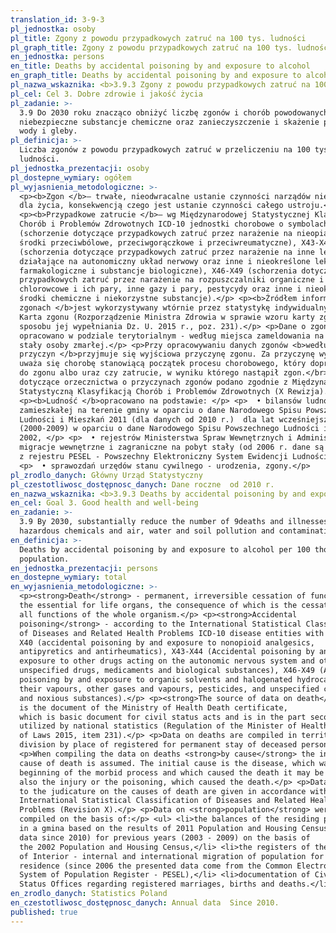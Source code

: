 ```yaml
---
translation_id: 3-9-3
pl_jednostka: osoby
pl_title: Zgony z powodu przypadkowych zatruć na 100 tys. ludności
pl_graph_title: Zgony z powodu przypadkowych zatruć na 100 tys. ludności
en_jednostka: persons
en_title: Deaths by accidental poisoning by and exposure to alcohol
en_graph_title: Deaths by accidental poisoning by and exposure to alcohol
pl_nazwa_wskaznika: <b>3.9.3 Zgony z powodu przypadkowych zatruć na 100 tys. ludności</b>
pl_cel: Cel 3. Dobre zdrowie i jakość życia
pl_zadanie: >-
  3.9 Do 2030 roku znacząco obniżyć liczbę zgonów i chorób powodowanych przez
  niebezpieczne substancje chemiczne oraz zanieczyszczenie i skażenie powietrza,
  wody i gleby.
pl_definicja: >-
  Liczba zgonów z powodu przypadkowych zatruć w przeliczeniu na 100 tys.
  ludności.
pl_jednostka_prezentacji: osoby
pl_dostepne_wymiary: ogółem
pl_wyjasnienia_metodologiczne: >-
  <p><b>Zgon </b>– trwałe, nieodwracalne ustanie czynności narządów niezbędnych
  dla życia, konsekwencją czego jest ustanie czynności całego ustroju.</p>
  <p><b>Przypadkowe zatrucie </b>– wg Międzynarodowej Statystycznej Klasyfikacji
  Chorób i Problemów Zdrowotnych ICD-10 jednostki chorobowe o symbolach: X40
  (schorzenie dotyczące przypadkowych zatruć przez narażenie na nieopiatowe
  środki przeciwbólowe, przeciwgorączkowe i przeciwreumatyczne), X43-X44
  (schorzenia dotyczące przypadkowych zatruć przez narażenie na inne leki
  działające na autonomiczny układ nerwowy oraz inne i nieokreślone leki, środki
  farmakologiczne i substancje biologiczne), X46-X49 (schorzenia dotyczące
  przypadkowych zatruć przez narażenie na rozpuszczalniki organiczne i
  chlorowcowe i ich pary, inne gazy i pary, pestycydy oraz inne i nieokreślone
  środki chemiczne i niekorzystne substancje).</p> <p><b>Źródłem informacji o
  zgonach </b>jest wykorzystywany wtórnie przez statystykę indywidualny dokument
  Karta zgonu (Rozporządzenie Ministra Zdrowia w sprawie wzoru karty zgonu i
  sposobu jej wypełniania Dz. U. 2015 r., poz. 231).</p> <p>Dane o zgonach
  opracowano w podziale terytorialnym - według miejsca zameldowania na pobyt
  stały osoby zmarłej.</p> <p>Przy opracowywaniu danych zgonów <b>według
  przyczyn </b>przyjmuje się wyjściowa przyczynę zgonu. Za przyczynę wyjściową
  uważa się chorobę stanowiącą początek procesu chorobowego, który doprowadził
  do zgonu albo uraz czy zatrucie, w wyniku którego nastąpił zgon.</br> <p>Dane
  dotyczące orzecznictwa o przyczynach zgonów podano zgodnie z Międzynarodową
  Statystyczną Klasyfikacją Chorób i Problemów Zdrowotnych (X Rewizja).</p>
  <p><b>Ludność </b>opracowano na podstawie: </p> <p>  • bilansów ludności
  zamieszkałej na terenie gminy w oparciu o dane Narodowego Spisu Powszechnego
  Ludności i Mieszkań 2011 (dla danych od 2010 r.)  dla lat wcześniejszych
  (2000-2009) w oparciu o dane Narodowego Spisu Powszechnego Ludności i Mieszkań
  2002, </p> <p>  • rejestrów Ministerstwa Spraw Wewnętrznych i Administracji -
  migracje wewnętrzne i zagraniczne na pobyt stały (od 2006 r. dane są pobierane
  z rejestru PESEL - Powszechny Elektroniczny System Ewidencji Ludności), </p>
  <p>  • sprawozdań urzędów stanu cywilnego - urodzenia, zgony.</p>
pl_zrodlo_danych: Główny Urząd Statystyczny
pl_czestotliwosc_dostępnosc_danych: Dane roczne  od 2010 r.
en_nazwa_wskaznika: <b>3.9.3 Deaths by accidental poisoning by and exposure to alcohol</b>
en_cel: Goal 3. Good health and well-being
en_zadanie: >-
  3.9 By 2030, substantially reduce the number of 9deaths and illnesses from
  hazardous chemicals and air, water and soil pollution and contamination
en_definicja: >-
  Deaths by accidental poisoning by and exposure to alcohol per 100 thous.
  population.
en_jednostka_prezentacji: persons
en_dostepne_wymiary: total
en_wyjasnienia_metodologiczne: >-
  <p><strong>Death</strong> - permanent, irreversible cessation of functions of
  the essential for life organs, the consequence of which is the cessation of
  all functions of the whole organism.</p> <p><strong>Accidental
  poisoning</strong> - according to the International Statistical Classification
  of Diseases and Related Health Problems ICD-10 disease entities with symbols:
  X40 (accidental poisoning by and exposure to nonopioid analgesics,
  antipyretics and antirheumatics), X43-X44 (Accidental poisoning by and
  exposure to other drugs acting on the autonomic nervous system and other and
  unspecified drugs, medicaments and biological substances), X46-X49 (Accidental
  poisoning by and exposure to organic solvents and halogenated hydrocarbons and
  their vapours, other gases and vapours, pesticides, and unspecified chemicals
  and noxious substances).</p> <p><strong>The source of data on death</strong>
  is the document of the Ministry of Health Death certificate,
  which is basic document for civil status acts and is in the part secondarily
  utilized by national statistics (Regulation of the Minister of Health, Journal
  of Laws 2015, item 231).</p> <p>Data on deaths are compiled in territorial
  division by place of registered for permanent stay of deceased person.</p>
  <p>When compiling the data on deaths <strong>by cause</strong> the initial
  cause of death is assumed. The initial cause is the disease, which was at the
  beginning of the morbid process and which caused the death it may be
  also the injury or the poisoning, which caused the death.</p> <p>Data relating
  to the judicature on the causes of death are given in accordance with the
  International Statistical Classification of Diseases and Related Health
  Problems (Revision X).</p> <p>Data on <strong>population</strong> were
  compiled on the basis of:</p> <ul> <li>the balances of the residing population
  in a gmina based on the results of 2011 Population and Housing Census (for
  data since 2010) for previous years (2003 - 2009) on the basis of
  the 2002 Population and Housing Census,</li> <li>the registers of the Ministry
  of Interior - internal and international migration of population for permanent
  residence (since 2006 the presented data come from the Common Electronic
  System of Population Register - PESEL),</li> <li>documentation of Civil
  Status Offices regarding registered marriages, births and deaths.</li> </ul>
en_zrodlo_danych: Statistics Poland
en_czestotliwosc_dostępnosc_danych: Annual data  Since 2010.
published: true
---
```

